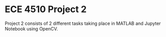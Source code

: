 # ECE 4510 Project 2

Project 2 consists of 2 different tasks taking place in MATLAB and Jupyter Notebook using OpenCV. 
